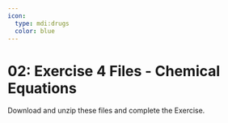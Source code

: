 ```yaml
---
icon:
  type: mdi:drugs
  color: blue
---
```

# 02: Exercise 4 Files - Chemical Equations

Download and unzip these files and complete the Exercise.
